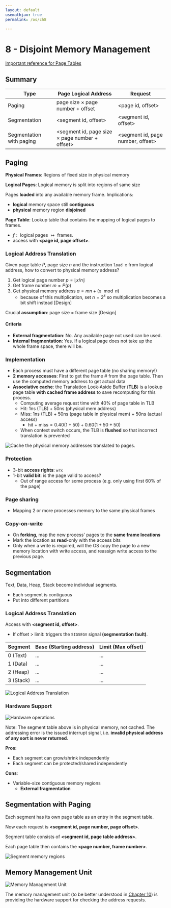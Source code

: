 ```yaml
---
layout: default
usemathjax: true
permalink: /os/ch8

---
```


# 8 - Disjoint Memory Management

[Important reference for Page Tables](https://www.cs.cornell.edu/courses/cs4410/2015su/lectures/lec14-pagetables.html)

## Summary

| Type                     | Page Logical Address                                  | Request                           |
| ------------------------ | ----------------------------------------------------- | --------------------------------- |
| Paging                   | page size $\times$ page number $+$ offset             | <page id, offset>                 |
| Segmentation             | <segment id, offset>                                  | <segment id, offset>              |
| Segmentation with paging | <segment id, page size $\times$ page number + offset> | <segment id, page number, offset> |

## Paging

**Physical Frames**: Regions of fixed size in physical memory

**Logical Pages**: Logical memory is split into regions of same size

Pages **loaded** into any available memory frame. Implications:

- **logical** memory space still **contiguous**
- **physical** memory region **disjoined**

**Page Table**: Lookup table that contains the mapping of logical pages to frames.

- $f : \text{ logical pages } \mapsto \text{ frames }$​.
- access with **<page id, page offset>**.

### Logical Address Translation

Given page table $P$, page size $n$​ and the instruction `load x` from logical address, how to convert to physical memory address?

1. Get logical page number $p = \lfloor x/n\rfloor$
2. Get frame number $m = P(p)$
3. Get physical memory address $a = mn + (x \mod n)$
   - because of this multiplication, set $n = 2^k$​ so multiplication becomes a bit shift instead [Design]

Crucial **assumption**: page size = frame size [Design]

#### Criteria

- **External fragmentation**: No. Any available page not used can be used.
- **Internal fragmentation**: Yes. If a logical page does not take up the whole frame space, there will be.

### Implementation

- Each process must have a different page table (no sharing memory!)
- **2 memory accesses**: First to get the frame \# from the page table. Then use the computed memory address to get actual data
- **Associative cache**: the Translation Look-Aside Buffer (**TLB**) is a lookup page table **with cached frame address** to save recomputing for this process.
  - Computing average request time with 40% of page table in TLB
  - Hit: 1ns (TLB) + 50ns (physical mem address)
  - Miss: 1ns (TLB) + 50ns (page table in physical mem) + 50ns (actual access)
    - $\text{hit + miss} = 0.40(1 + 50) + 0.60(1 + 50 + 50)$
  - When context switch occurs, the TLB is **flushed** so that incorrect translation is prevented

![Cache the physical memory addresses translated to pages.](/notes-blog/assets/img/os/tlb.gif)

### Protection

- 3-bit **access rights**: `wrx`
- 1-bit **valid bit**: is the page valid to access?
  - Out of range access for some process (e.g. only using first 60% of the page)

### Page sharing

- Mapping 2 or more processes memory to the same physical frames

### Copy-on-write

- On **forking**, map the new process' pages to the **same frame locations**
- Mark the location as **read**-only with the access bits
- Only when a write is required, will the OS copy the page to a new memory location with write access, and reassign write access to the previous page.

## Segmentation

Text, Data, Heap, Stack become individual segments.

- Each segment is contiguous
- Put into different partitions

### Logical Address Translation

Access with **<segment id, offset>**.

- If offset > limit: triggers the `SIGSEGV` signal **(segmentation fault)**.

| Segment   | Base (Starting address) | Limit (Max offset) |
| --------- | ----------------------- | ------------------ |
| 0 (Text)  | ...                     | ...                |
| 1 (Data)  | ...                     | ...                |
| 2 (Heap)  | ...                     | ...                |
| 3 (Stack) | ...                     | ...                |

![Logical Address Translation](/notes-blog/assets/img/os/LAT.png)

### Hardware Support

![Hardware operations](/notes-blog/assets/img/os/hwsupportforseg.png)

Note: The segment table above is in physical memory, not cached. The addressing error is the issued interrupt signal, i.e. **invalid physical address of any sort is never returned**.

**Pros:**

- Each segment can grow/shrink independently
- Each segment can be protected/shared independently

**Cons**:

- Variable-size contiguous memory regions
  - **External fragmentation**

## Segmentation with Paging

Each segment has its own page table as an entry in the segment table.

Now each request is **<segment id, page number, page offset>**.

Segment table consists of **<segment id, page table address>**.

Each page table then contains the **<page number, frame number>**.

![Segment memory regions](/notes-blog/assets/img/os/segpaging.png)

## Memory Management Unit

![Memory Management Unit](/notes-blog/assets/img/os/mmu.png)

The memory management unit (to be better understood in [Chapter 10](/notes-blog/os/ch10)) is providing the hardware support for checking the address requests.
